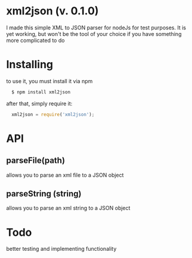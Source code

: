 xml2json (v. 0.1.0)
========

I made this simple XML to JSON parser for nodeJs for test purposes. It is yet working, but won't be the tool of your choice if you have something more complicated to do

# Installing

to use it, you must install it via npm
```bash
  $ npm install xml2json
```
after that, simply require it:

```javascript
  xml2json = require('xml2json');
```

# API

## parseFile(path)

allows you to parse an xml file to a JSON object

## parseString (string)

allows you to parse an xml string to a JSON object

# Todo

better testing and implementing functionality



